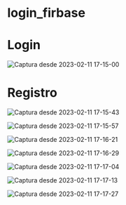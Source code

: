 # login_firbase

# Login <br>
![Captura desde 2023-02-11 17-15-00](https://user-images.githubusercontent.com/67657380/218285209-01a0f139-77b8-440c-a0e0-b97392863ab8.png)<br>

# Registro <br>
![Captura desde 2023-02-11 17-15-43](https://user-images.githubusercontent.com/67657380/218285211-296d332b-cc11-4051-b687-84dddbfdf530.png)<br>


![Captura desde 2023-02-11 17-15-57](https://user-images.githubusercontent.com/67657380/218285213-d023a699-c72b-4610-80cc-bb8981de5996.png)


![Captura desde 2023-02-11 17-16-21](https://user-images.githubusercontent.com/67657380/218285218-8f4b548d-d5f5-44d9-b15e-54c3615841f4.png)


![Captura desde 2023-02-11 17-16-29](https://user-images.githubusercontent.com/67657380/218285219-e06cd399-103b-4d1f-9d49-43323d92c0fd.png)



![Captura desde 2023-02-11 17-17-04](https://user-images.githubusercontent.com/67657380/218285202-48eb67e9-742a-4e1e-b474-49b4fd623f87.png)


![Captura desde 2023-02-11 17-17-13](https://user-images.githubusercontent.com/67657380/218285222-c5863b6d-5ae3-422f-ad6e-5d82b26dcde0.png)

![Captura desde 2023-02-11 17-17-27](https://user-images.githubusercontent.com/67657380/218285228-c64c175d-ee6d-421b-809b-946623297b3d.png)


